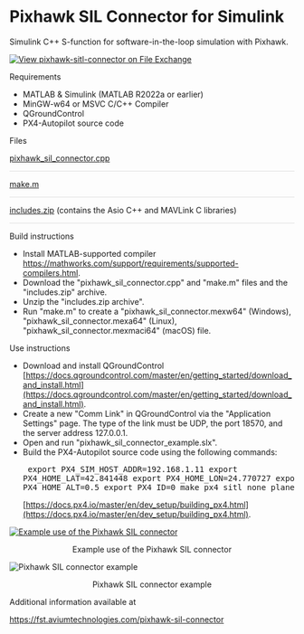 # Pixhawk SIL Connector for Simulink

Simulink C++ S-function for software-in-the-loop simulation with Pixhawk.

[![View pixhawk-sitl-connector on File Exchange](https://www.mathworks.com/matlabcentral/images/matlab-file-exchange.svg)]()

Requirements
- MATLAB & Simulink (MATLAB R2022a or earlier)
- MinGW-w64 or MSVC C/C++ Compiler
- QGroundControl
- PX4-Autopilot source code

Files

[pixhawk_sil_connector.cpp](https://github.com/aviumtechnologies/pixhawk-sil-connector/blob/master/pixhawk_sil_connector.cpp)
<div style="height:1px; background-color:rgba(0,0,0,0.12);"></div>

[make.m](https://github.com/aviumtechnologies/pixhawk-sil-connector/blob/master/make.m)
<div style="height:1px; background-color:rgba(0,0,0,0.12);"></div>

[includes.zip](https://github.com/aviumtechnologies/pixhawk-sil-connector/blob/master/includes.zip) (contains the Asio C++ and MAVLink C libraries)
<div style="height:1px; background-color:rgba(0,0,0,0.12);"></div>

Build instructions

-  Install MATLAB-supported compiler  
https://mathworks.com/support/requirements/supported-compilers.html.
-  Download the "pixhawk_sil_connector.cpp" and "make.m" files and the "includes.zip" archive.
-  Unzip the "includes.zip archive".
-  Run "make.m" to create a "pixhawk_sil_connector.mexw64" (Windows), "pixhawk_sil_connector.mexa64" (Linux), "pixhawk_sil_connector.mexmaci64" (macOS) file.

Use instructions

- Download and install QGroundControl  [https://docs.qgroundcontrol.com/master/en/getting_started/download_and_install.html](https://docs.qgroundcontrol.com/master/en/getting_started/download_and_install.html).
- Create a new "Comm Link" in QGroundControl via the "Application Settings" page. The type of the link must be UDP, the port 18570, and the server address 127.0.0.1.
- Open and run "pixhawk_sil_connector_example.slx".
- Build the PX4-Autopilot source code using the following commands:  <pre>
export PX4_SIM_HOST_ADDR=192.168.1.11
export PX4_HOME_LAT=42.841448
export PX4_HOME_LON=24.770727
export PX4_HOME_ALT=0.5
export PX4_ID=0
make px4_sitl none_plane</pre>  [https://docs.px4.io/master/en/dev_setup/building_px4.html](https://docs.px4.io/master/en/dev_setup/building_px4.html).

[![Example use of the Pixhawk SIL connector](https://i.ytimg.com/vi/b7P1-UgXS7Q/maxresdefault.jpg)](https://youtu.be/b7P1-UgXS7Q)

<p align="center">Example use of the Pixhawk SIL connector</p>

![Pixhawk SIL connector example](https://github.com/KBoychev/pixhawk-sil-connector/blob/master/pixhawk_sil_connector_example.png)

<p align="center">Pixhawk SIL connector example</p>

Additional information available at

https://fst.aviumtechnologies.com/pixhawk-sil-connector